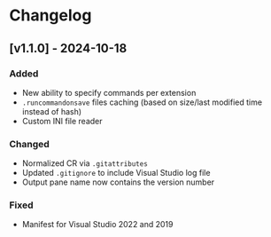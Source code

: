 # Changelog

## [v1.1.0] - 2024-10-18

### Added
- New ability to specify commands per extension
- `.runcommandonsave` files caching (based on size/last modified time instead of hash)
- Custom INI file reader

### Changed
- Normalized CR via `.gitattributes`
- Updated `.gitignore` to include Visual Studio log file
- Output pane name now contains the version number

### Fixed
- Manifest for Visual Studio 2022 and 2019

